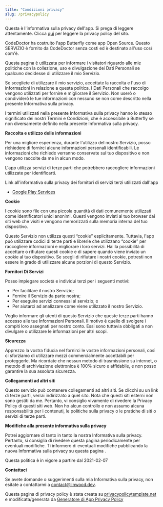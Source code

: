 ```yaml
---
title: "Condizioni privacy"
slug: /privacypolicy
---
```


Questa è l'informativa sulla privacy dell'app. Si prega di leggere attentamente. Clicca [qui](https://go.linwood.dev/privacypolicy) per leggere la privacy policy del sito.

CodeDoctor ha costruito l'app Butterfly come app Open Source. Questo SERVIZIO è fornito da CodeDoctor senza costi ed è destinato all'uso così com'è.

Questa pagina è utilizzata per informare i visitatori riguardo alle mie politiche con la collezione, uso e divulgazione dei Dati Personali se qualcuno decidesse di utilizzare il mio Servizio.

Se scegliete di utilizzare il mio servizio, accettate la raccolta e l'uso di informazioni in relazione a questa politica. I Dati Personali che raccolgo vengono utilizzati per fornire e migliorare il Servizio. Non userò o condividerò le tue informazioni con nessuno se non come descritto nella presente Informativa sulla privacy.

I termini utilizzati nella presente Informativa sulla privacy hanno lo stesso significato dei nostri Termini e Condizioni, che è accessibile a Butterfly se non diversamente definito nella presente Informativa sulla privacy.

**Raccolta e utilizzo delle informazioni**

Per una migliore esperienza, durante l'utilizzo del nostro Servizio, posso richiedere di fornirci alcune informazioni personali identificabili. Le informazioni che richiedo verranno conservate sul tuo dispositivo e non vengono raccolte da me in alcun modo.

L'app utilizza servizi di terze parti che potrebbero raccogliere informazioni utilizzate per identificarti.

Link all'informativa sulla privacy dei fornitori di servizi terzi utilizzati dall'app

* [Google Play Services](https://www.google.com/policies/privacy/)

**Cookie**

I cookie sono file con una piccola quantità di dati comunemente utilizzati come identificatori unici anonimi. Questi vengono inviati al tuo browser dai siti web che visiti e vengono memorizzati sulla memoria interna del tuo dispositivo.

Questo Servizio non utilizza questi “cookie” esplicitamente. Tuttavia, l'app può utilizzare codici di terze parti e librerie che utilizzano “cookie” per raccogliere informazioni e migliorare i loro servizi. Hai la possibilità di accettare o rifiutare questi cookie e di sapere quando viene inviato un cookie al tuo dispositivo. Se scegli di rifiutare i nostri cookie, potresti non essere in grado di utilizzare alcune porzioni di questo Servizio.

**Fornitori Di Servizi**

Posso impiegare società e individui terzi per i seguenti motivi:

* Per facilitare il nostro Servizio;
* Fornire il Servizio da parte nostra;
* Per eseguire servizi connessi al servizio; o
* Per aiutarci ad analizzare come viene utilizzato il nostro Servizio.

Voglio informare gli utenti di questo Servizio che queste terze parti hanno accesso alle tue Informazioni Personali. Il motivo è quello di svolgere i compiti loro assegnati per nostro conto. Essi sono tuttavia obbligati a non divulgare o utilizzare le informazioni per altri scopi.

**Sicurezza**

Apprezzo la vostra fiducia nel fornirci le vostre informazioni personali, così ci sforziamo di utilizzare mezzi commercialmente accettabili per proteggerle. Ma ricordate che nessun metodo di trasmissione su internet, o metodo di archiviazione elettronica è 100% sicuro e affidabile, e non posso garantire la sua assoluta sicurezza.

**Collegamenti ad altri siti**

Questo servizio può contenere collegamenti ad altri siti. Se clicchi su un link di terze parti, verrai indirizzato a quel sito. Nota che questi siti esterni non sono gestiti da me. Pertanto, vi consiglio vivamente di rivedere la Privacy Policy di questi siti web. Non ho alcun controllo e non assumo alcuna responsabilità per i contenuti, le politiche sulla privacy o le pratiche di siti o servizi di terze parti.

**Modifiche alla presente informativa sulla privacy**

Potrei aggiornare di tanto in tanto la nostra Informativa sulla privacy. Pertanto, si consiglia di rivedere questa pagina periodicamente per eventuali modifiche. Ti informerò di eventuali modifiche pubblicando la nuova Informativa sulla privacy su questa pagina .

Questa politica è in vigore a partire dal 2021-02-07

**Contattaci**

Se avete domande o suggerimenti sulla mia Informativa sulla privacy, non esitate a contattarmi a contact@linwood.dev.

Questa pagina di privacy policy è stata creata su [privacypolicytemplate.net](https://privacypolicytemplate.net) e modificata/generata da [Generatore di App Privacy Policy](https://app-privacy-policy-generator.nisrulz.com/)
